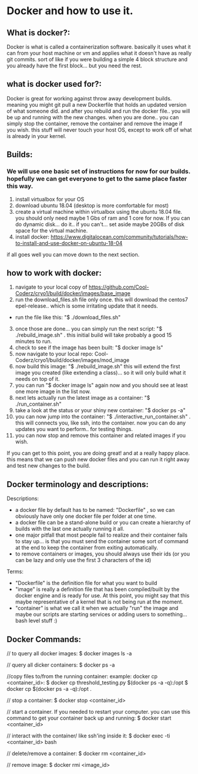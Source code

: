 # Docker and how to use it.


## What is docker?:
Docker is what is called a containerization software.  basically it uses what it can from your host machine or vm and applies what it doesn't have as really git commits.  sort of like if you were building a simple 4 block structure and you already have the first block... but you need the rest.


## what is docker used for?:
Docker is great for working against throw away development builds.  meaning you might git pull a new Dockerfile that holds an updated version of what someone did.  and after you rebuild and run the docker file.. you will be up and running with the new changes.  when you are done.. you can simply stop the container, remove the container and remove the image if you wish.  this stuff will never touch your host OS, except to work off of what is already in your kernel.


## Builds:

### We will use one basic set of instructions for now for our builds.  hopefully we can get everyone to get to the same place faster this way.
1) install virtualbox for your OS
2) download ubuntu 18.04 (desktop is more comfortable for most)
3) create a virtual machine within virtualbox using the ubuntu 18.04 file.  you should only need maybe 1 Gbs of ram and 1 core for now.  If you can do dynamic disk... do it..  if you can't... set aside maybe 20GBs of disk space for the virtual machine.
4) install docker: https://www.digitalocean.com/community/tutorials/how-to-install-and-use-docker-on-ubuntu-18-04

if all goes well you can move down to the next section.



## how to work with docker:
1) navigate to your local copy of https://github.com/Cool-Coderz/cryo1/build/docker/images/base_image
2) run the download_files.sh file only once.  this will download the centos7 epel-release.. which is some irritating update that it needs.
 - run the file like this: "$ ./download_files.sh"
3) once those are done... you can simply run the next script: "$ ./rebuild_image.sh" .  this initial build will take probably a good 15 minutes to run.
4) check to see if the image has been built: "$ docker image ls"
5) now navigate to your local repo: Cool-Coderz/cryo1/build/docker/images/mod_image
6) now build this image: "$ ./rebuild_image.sh"  this will extend the first image you created (like extending a class)... so it will only build what it needs on top of it.
7) you can run "$ docker image ls" again now and you should see at least one more image in the list now.
8) next lets actually run the latest image as a container: "$ ./run_container.sh"
9) take a look at the status or your shiny new container: "$ docker ps -a"
10)  you can now jump into the container: "$ ./interactive_run_container.sh" .  this will connects you, like ssh, into the container.  now you can do any updates you want to perform.. for testing things.
11) you can now stop and remove this container and related images if you wish.

If you can get to this point, you are doing great! and at a really happy place.  this means that we can push new docker files and you can run it right away and test new changes to the build.


## Docker terminology and descriptions:

Descriptions:
 - a docker file by default has to be named: "Dockerfile"  , so we can obviously have only one docker file per folder at one time.
 - a docker file can be a stand-alone build or you can create a hierarchy of builds with the last one actually running it all.
 - one major pitfall that most people fail to realize and their container fails to stay up... is that you must send the container some sort of command at the end to keep the container from exiting automatically.
 - to remove containers or images, you should always use their ids (or you can be lazy and only use the first 3 characters of the id)

Terms:
 - "Dockerfile" is the definition file for what you want to build
 - "image" is really a definition file that has been compiled/built by the docker engine and is ready for use.  At this point, you might say that this maybe representative of a kernel that is not being run at the moment.
 - "container" is what we call it when we actually "run" the image and maybe our scripts are starting services or adding users to something... bash level stuff :)




## Docker Commands:

// to query all docker images:
$ docker images ls -a

// query all dicker containers:
$ docker ps -a

//copy files to/from the running container:
example: docker cp <file> <container_id>:<location>
$ docker cp threshold_testing.py $(docker ps -a -q):/opt
$ docker cp $(docker ps -a -q):/opt .

// stop a container:
$ docker stop <container_id>

// start a container.  If you needed to restart your computer.  you can use this command to get your container back up and running:
$ docker start <container_id>

// interact with the container/ like ssh'ing inside it:
$ docker exec -ti <container_id> bash

// delete/remove a container:
$ docker rm <container_id>

// remove image:
$ docker rmi <image_id>

